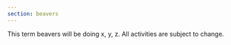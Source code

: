 ```yaml
---
section: beavers
---
```


This term beavers will be doing x, y, z. All activities are subject to change.
